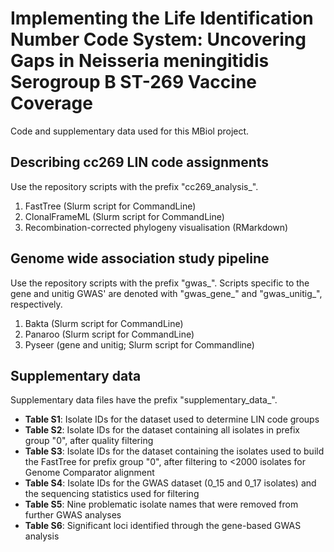 # Implementing the Life Identification Number Code System: Uncovering Gaps in Neisseria meningitidis Serogroup B ST-269 Vaccine Coverage
Code and supplementary data used for this MBiol project.

## Describing cc269 LIN code assignments
Use the repository scripts with the prefix "cc269_analysis_".

1. FastTree (Slurm script for CommandLine)
2. ClonalFrameML (Slurm script for CommandLine)
3. Recombination-corrected phylogeny visualisation (RMarkdown)

## Genome wide association study pipeline
Use the repository scripts with the prefix "gwas_".
Scripts specific to the gene and unitig GWAS' are denoted with "gwas_gene_" and "gwas_unitig_", respectively.

1. Bakta (Slurm script for CommandLine)
2. Panaroo (Slurm script for CommandLine)
3. Pyseer (gene and unitig; Slurm script for Commandline)

## Supplementary data
Supplementary data files have the prefix "supplementary_data_".  
- **Table S1**: Isolate IDs for the dataset used to determine LIN code groups  
- **Table S2**: Isolate IDs for the dataset containing all isolates in prefix group "0", after quality filtering  
- **Table S3**: Isolate IDs for the dataset containing the isolates used to build the FastTree for prefix group "0", after filtering to <2000 isolates for Genome Comparator alignment
- **Table S4**: Isolate IDs for the GWAS dataset (0_15 and 0_17 isolates) and the sequencing statistics used for filtering
- **Table S5**: Nine problematic isolate names that were removed from further GWAS analyses
- **Table S6**: Significant loci identified through the gene-based GWAS analysis
